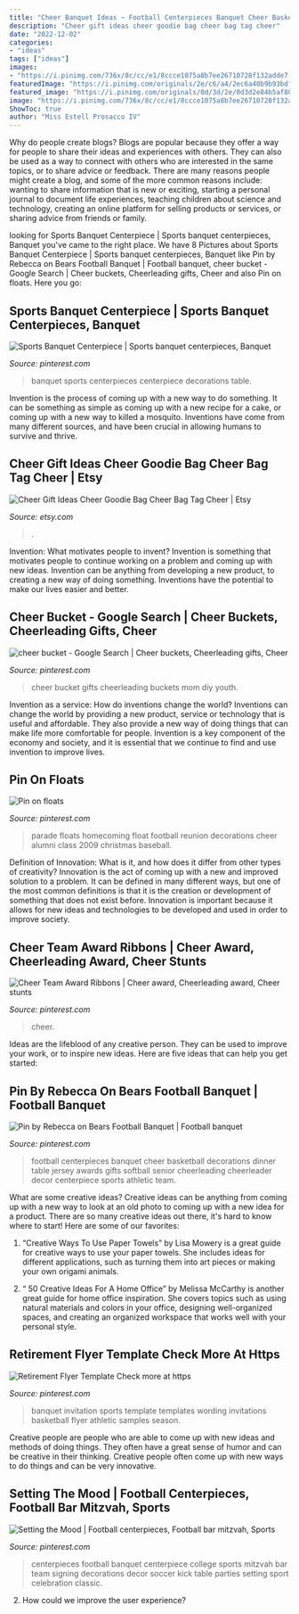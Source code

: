 ```yaml
---
title: "Cheer Banquet Ideas ~ Football Centerpieces Banquet Cheer Basketball Decorations Dinner Table Jersey Awards Gifts Softball Senior Cheerleading Cheerleader Decor Centerpiece Sports Athletic Team"
description: "Cheer gift ideas cheer goodie bag cheer bag tag cheer"
date: "2022-12-02"
categories:
- "ideas"
tags: ["ideas"]
images:
- "https://i.pinimg.com/736x/8c/cc/e1/8ccce1075a8b7ee26710728f132adde7--school-sports-invitation-templates.jpg"
featuredImage: "https://i.pinimg.com/originals/2e/c6/a4/2ec6a40b9b93bdf7d572a8292ce7cf43.jpg"
featured_image: "https://i.pinimg.com/originals/0d/3d/2e/0d3d2e84b5af80dc20d6a1f27b8273d9.jpg"
image: "https://i.pinimg.com/736x/8c/cc/e1/8ccce1075a8b7ee26710728f132adde7--school-sports-invitation-templates.jpg"
ShowToc: true
author: "Miss Estell Prosacco IV"
---
```



Why do people create blogs?
Blogs are popular because they offer a way for people to share their ideas and experiences with others. They can also be used as a way to connect with others who are interested in the same topics, or to share advice or feedback. There are many reasons people might create a blog, and some of the more common reasons include: wanting to share information that is new or exciting, starting a personal journal to document life experiences, teaching children about science and technology, creating an online platform for selling products or services, or sharing advice from friends or family.

	

		
looking for Sports Banquet Centerpiece | Sports banquet centerpieces, Banquet you've came to the right place. We have 8 Pictures about Sports Banquet Centerpiece | Sports banquet centerpieces, Banquet like Pin by Rebecca on Bears Football Banquet | Football banquet, cheer bucket - Google Search | Cheer buckets, Cheerleading gifts, Cheer and also Pin on floats. Here you go:
		
    
## Sports Banquet Centerpiece | Sports Banquet Centerpieces, Banquet

<img loading=lazy src="https://i.pinimg.com/originals/92/12/dd/9212dd6e3aa5d7b89f5f9e55abe84e44.jpg" onerror="this.onerror=null;this.src='https://tse3.mm.bing.net/th?id=OIP.M3VZRfkAq-Rb6W3E02VSBQHaJ4&amp;pid=15.1';" alt="Sports Banquet Centerpiece | Sports banquet centerpieces, Banquet">

_Source: pinterest.com_

>banquet sports centerpieces centerpiece decorations table. 

	

Invention is the process of coming up with a new way to do something. It can be something as simple as coming up with a new recipe for a cake, or coming up with a new way to killed a mosquito. Inventions have come from many different sources, and have been crucial in allowing humans to survive and thrive.

    
## Cheer Gift Ideas Cheer Goodie Bag Cheer Bag Tag Cheer | Etsy

<img loading=lazy src="https://i.etsystatic.com/8408987/r/il/7de632/1299605506/il_1140xN.1299605506_6ijq.jpg" onerror="this.onerror=null;this.src='https://tse4.mm.bing.net/th?id=OIP.CW29MkcouJZctDWs9_bwIgHaLF&amp;pid=15.1';" alt="Cheer Gift Ideas Cheer Goodie Bag Cheer Bag Tag Cheer | Etsy">

_Source: etsy.com_

>. 

	

Invention: What motivates people to invent?
Invention is something that motivates people to continue working on a problem and coming up with new ideas. Invention can be anything from developing a new product, to creating a new way of doing something. Inventions have the potential to make our lives easier and better.

    
## Cheer Bucket - Google Search | Cheer Buckets, Cheerleading Gifts, Cheer

<img loading=lazy src="https://i.pinimg.com/originals/0d/3d/2e/0d3d2e84b5af80dc20d6a1f27b8273d9.jpg" onerror="this.onerror=null;this.src='https://tse3.mm.bing.net/th?id=OIP.r57nzH8F3ONDnaFmME9idwHaJ4&amp;pid=15.1';" alt="cheer bucket - Google Search | Cheer buckets, Cheerleading gifts, Cheer">

_Source: pinterest.com_

>cheer bucket gifts cheerleading buckets mom diy youth. 

	

Invention as a service: How do inventions change the world?
Inventions can change the world by providing a new product, service or technology that is useful and affordable. They also provide a new way of doing things that can make life more comfortable for people. Invention is a key component of the economy and society, and it is essential that we continue to find and use invention to improve lives.

    
## Pin On Floats

<img loading=lazy src="https://i.pinimg.com/736x/80/0d/1c/800d1c4136d7356b2bd7916c55b36a33--homecoming-floats-homecoming-parade.jpg" onerror="this.onerror=null;this.src='https://tse1.mm.bing.net/th?id=OIP.rbJTqhXg50zLadcHKUjHSAHaFj&amp;pid=15.1';" alt="Pin on floats">

_Source: pinterest.com_

>parade floats homecoming float football reunion decorations cheer alumni class 2009 christmas baseball. 

	

Definition of Innovation: What is it, and how does it differ from other types of creativity?
Innovation is the act of coming up with a new and improved solution to a problem. It can be defined in many different ways, but one of the most common definitions is that it is the creation or development of something that does not exist before. Innovation is important because it allows for new ideas and technologies to be developed and used in order to improve society.

    
## Cheer Team Award Ribbons | Cheer Award, Cheerleading Award, Cheer Stunts

<img loading=lazy src="https://i.pinimg.com/736x/79/bc/56/79bc56db94eb818f8c82e337dc2b10a2.jpg" onerror="this.onerror=null;this.src='https://tse3.mm.bing.net/th?id=OIP.SbdjfuHNi-19lap1E-MmHgHaLH&amp;pid=15.1';" alt="Cheer Team Award Ribbons | Cheer award, Cheerleading award, Cheer stunts">

_Source: pinterest.com_

>cheer. 

	

Ideas are the lifeblood of any creative person. They can be used to improve your work, or to inspire new ideas. Here are five ideas that can help you get started: 

    
## Pin By Rebecca On Bears Football Banquet | Football Banquet

<img loading=lazy src="https://i.pinimg.com/originals/2e/c6/a4/2ec6a40b9b93bdf7d572a8292ce7cf43.jpg" onerror="this.onerror=null;this.src='https://tse3.mm.bing.net/th?id=OIP.dNVnslkAjDt3kuG7k95MzAHaFj&amp;pid=15.1';" alt="Pin by Rebecca on Bears Football Banquet | Football banquet">

_Source: pinterest.com_

>football centerpieces banquet cheer basketball decorations dinner table jersey awards gifts softball senior cheerleading cheerleader decor centerpiece sports athletic team. 

	

What are some creative ideas?
Creative ideas can be anything from coming up with a new way to look at an old photo to coming up with a new idea for a product. There are so many creative ideas out there, it's hard to know where to start! Here are some of our favorites: 
1. “Creative Ways To Use Paper Towels” by Lisa Mowery is a great guide for creative ways to use your paper towels. She includes ideas for different applications, such as turning them into art pieces or making your own origami animals.

2. “ 50 Creative Ideas For A Home Office” by Melissa McCarthy is another great guide for home office inspiration. She covers topics such as using natural materials and colors in your office, designing well-organized spaces, and creating an organized workspace that works well with your personal style.


    
## Retirement Flyer Template Check More At Https

<img loading=lazy src="https://i.pinimg.com/736x/8c/cc/e1/8ccce1075a8b7ee26710728f132adde7--school-sports-invitation-templates.jpg" onerror="this.onerror=null;this.src='https://tse3.mm.bing.net/th?id=OIP.Eb3rlbDF01vbQFX8VAOxNAHaIg&amp;pid=15.1';" alt="Retirement Flyer Template Check more at https">

_Source: pinterest.com_

>banquet invitation sports template templates wording invitations basketball flyer athletic samples season. 

	

Creative people are people who are able to come up with new ideas and methods of doing things. They often have a great sense of humor and can be creative in their thinking. Creative people often come up with new ways to do things and can be very innovative.

    
## Setting The Mood | Football Centerpieces, Football Bar Mitzvah, Sports

<img loading=lazy src="https://i.pinimg.com/originals/3b/29/0e/3b290eb04897581a8b407a8a19e9eb45.jpg" onerror="this.onerror=null;this.src='https://tse1.mm.bing.net/th?id=OIP.akEKtf2GKSIRC_y1w5dHxwHaLG&amp;pid=15.1';" alt="Setting the Mood | Football centerpieces, Football bar mitzvah, Sports">

_Source: pinterest.com_

>centerpieces football banquet centerpiece college sports mitzvah bar team signing decorations decor soccer kick table parties setting sport celebration classic. 

	

2. How could we improve the user experience?

